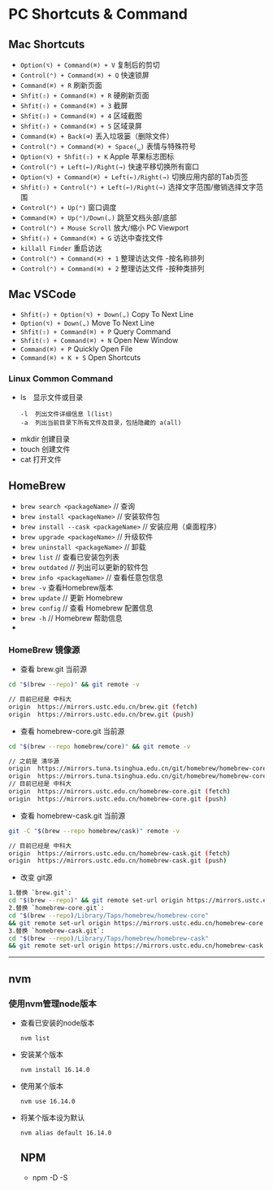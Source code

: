 # PC Shortcuts & Command

## Mac Shortcuts

- `Option(⌥) + Command(⌘) + V` 复制后的剪切
- `Control(⌃) + Command(⌘) + Q`  快速锁屏
- `Command(⌘) + R` 刷新页面
- `Shfit(⇧) + Command(⌘) + R` 硬刷新页面
- `Shfit(⇧) + Command(⌘) + 3`  截屏
- `Shfit(⇧) + Command(⌘) + 4`  区域截图
- `Shfit(⇧) + Command(⌘) + 5`  区域录屏
- `Command(⌘) + Back(⌫)` 丢入垃圾篓（删除文件）
- `Control(⌃) + Command(⌘) + Space(␣)` 表情与特殊符号
- `Option(⌥) + Shfit(⇧) + K` Apple 苹果标志图标
- `Control(⌃) + Left(←)/Right(→)` 快速平移切换所有窗口
- `Option(⌥) + Command(⌘) + Left(←)/Right(→)` 切换应用内部的Tab页签
- `Shfit(⇧) + Control(⌃) + Left(←)/Right(→)` 选择文字范围/撤销选择文字范围
- `Control(⌃) + Up(⌃)` 窗口调度
- `Command(⌘) + Up(⌃)/Down(⌄)` 跳至文档头部/底部
- `Control(⌃) + Mouse Scroll` 放大/缩小 PC Viewport
- `Shfit(⇧) + Command(⌘) + G`  访达中查找文件
- `killall Finder` 重启访达
- `Control(⌃) + Command(⌘) + 1` 整理访达文件 -按名称排列
- `Control(⌃) + Command(⌘) + 2` 整理访达文件 -按种类排列

## Mac VSCode

- `Shfit(⇧) + Option(⌥) + Down(⌄)`  Copy To Next Line
- `Option(⌥) + Down(⌄)`  Move To Next Line
- `Shfit(⇧) + Command(⌘) + P`  Query Command
- `Shfit(⇧) + Command(⌘) + N`  Open New Window
- `Command(⌘) + P`  Quickly Open File
- `Command(⌘) + K + S` Open Shortcuts

### Linux Common Command
- ls　显示文件或目录
  ```
  -l  列出文件详细信息 l(list)
  -a  列出当前目录下所有文件及目录，包括隐藏的 a(all)
  ```
- mkdir 创建目录
- touch 创建文件 
- cat 打开文件

## HomeBrew

- `brew search <packageName>` // 查询
- `brew install <packageName>` // 安装软件包
- `brew install --cask <packageName>` // 安装应用（桌面程序）
- `brew upgrade <packageName>` // 升级软件
- `brew uninstall <packageName>` // 卸载
- `brew list` // 查看已安装包列表
- `brew outdated` // 列出可以更新的软件包
- `brew info <packageName>` // 查看任意包信息
- `brew -v` 查看Homebrew版本
- `brew update` // 更新 Homebrew
- `brew config` // 查看 Homebrew 配置信息
- `brew -h` // Homebrew 帮助信息
- 
### HomeBrew 镜像源
- 查看 brew.git 当前源
```sh
cd "$(brew --repo)" && git remote -v
```
```sh
// 目前已经是 中科大
origin	https://mirrors.ustc.edu.cn/brew.git (fetch)
origin	https://mirrors.ustc.edu.cn/brew.git (push)
```
- 查看 homebrew-core.git 当前源

```sh
cd "$(brew --repo homebrew/core)" && git remote -v
```

```sh
// 之前是 清华源
origin	https://mirrors.tuna.tsinghua.edu.cn/git/homebrew/homebrew-core.git (fetch)
origin	https://mirrors.tuna.tsinghua.edu.cn/git/homebrew/homebrew-core.git (push)
// 目前已经是 中科大
origin	https://mirrors.ustc.edu.cn/homebrew-core.git (fetch)
origin	https://mirrors.ustc.edu.cn/homebrew-core.git (push)
```

- 查看 homebrew-cask.git 当前源
```sh
git -C "$(brew --repo homebrew/cask)" remote -v
```

```sh
// 目前已经是 中科大
origin	https://mirrors.ustc.edu.cn/homebrew-cask.git (fetch)
origin	https://mirrors.ustc.edu.cn/homebrew-cask.git (push)
```

- 改变 git源
```sh
1.替换 `brew.git`:
cd "$(brew --repo)" && git remote set-url origin https://mirrors.ustc.edu.cn/brew.git
2.替换 `homebrew-core.git`:
cd "$(brew --repo)/Library/Taps/homebrew/homebrew-core"
&& git remote set-url origin https://mirrors.ustc.edu.cn/homebrew-core.git
3.替换 `homebrew-cask.git`:
cd "$(brew --repo)/Library/Taps/homebrew/homebrew-cask" 
&& git remote set-url origin https://mirrors.ustc.edu.cn/homebrew-cask.git
```


---
## nvm

### 使用nvm管理node版本

- 查看已安装的node版本

  ```
  nvm list
  ```

- 安装某个版本

  ```
  nvm install 16.14.0
  ```
- 使用某个版本

  ```
  nvm use 16.14.0
  ```
- 将某个版本设为默认

  ```
  nvm alias default 16.14.0
  ```

  ## NPM

  - npm -D -S 